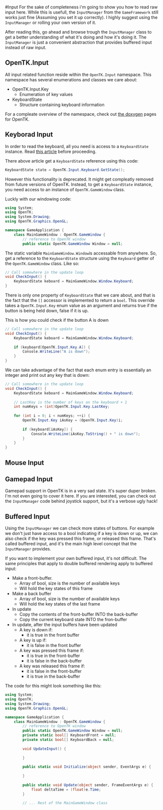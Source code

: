 #Input
For the sake of completeness i'm going to show you how to read raw input here. While this is usefull, the ```InputManager``` from the ```GameFramework``` still works just fine (Assuming you set it up correctly). I highly suggest using the ```InputManager``` or rolling your own version of it.

After reading this, go ahead and browse trough the ```InputManager``` class to get a better understanding of what it's doing and how it's doing it. The ```InputManager``` is just a convenient abstraction that provides buffered input instead of raw input.

## OpenTK.Input
All input related function reside within the ```OpenTK.Input``` namespace. This namespace has several enumerations and classes we care about:

* OpenTK.Input.Key
  * Enumeration of key values
* KeyboardState
  * Structure containing keyboard information 

For a compleate overview of the namespace, check out [the doxygen](http://www.opentk.com/files/doc/namespace_open_t_k_1_1_input.html) pages for OpenTK.

## Keyborad Input
In order to read the keyboard, all you need is access to a ```KeyboardState``` instance.
Read [this article](http://www.opentk.com/doc/input/keyboard) before proceeding.

There above article get a ```KeyboardState``` reference using this code:

```cs
KeyboardState state = OpenTK.Input.Keyboard.GetState();
```

However this functionality is deprecated. It might get compleatly removed from future versions of OpenTK. Instead, to get a ```KeyboardState``` instance, you need access to an instance of ```OpenTK.GameWindow``` class. 

Luckly with our windowing code:
```cs
using System;
using OpenTK;
using System.Drawing;
using OpenTK.Graphics.OpenGL;

namespace GameApplication {
    class MainGameWindow : OpenTK.GameWindow {
        // reference to OpenTK window
        public static OpenTK.GameWindow Window = null;
```

The static variable ```MainGameWindow.Window```is accessable from anywhere. So, get a reference to the ```KeyboardState``` structure using the ```Keyboard``` getter of the ```OpenTK.GameWindow``` class. Like so:

```cs
// Call somewhere in the update loop
void CheckInput() {
    KeyboardState keboard = MainGameWindow.Window.Keyboard;
}
```

There is only one property of ```KeyboardState``` that we care about, and that is the fact that the ```[]``` accessor is implemented to return a ```bool```. This override takes a ```OpenTK.Input.Key``` enum value as an argument and returns true if the button is being held down, false if it is up.

This is how you could check if the button A is down

```cs
// Call somewhere in the update loop
void CheckInput() {
    KeyboardState keboard = MainGameWindow.Window.Keyboard;
    
    if (keyboard[OpenTK.Input.Key.A]) {
        Console.WriteLine("A is down");
    }
}
```

We can take advantage of the fact that each enum entry is essentially an integer and print out any key that is down:

```cs
// Call somewhere in the update loop
void CheckInput() {
    KeyboardState keboard = MainGameWindow.Window.Keyboard;
    
    // LastKey is the number of keys on the keyboard + 1
    int numKeys = (int)OpenTK.Input.Key.LastKey;
    
    for (int i = 0; i < numKeys; ++i) {
        OpenTK.Input.Key iAsKey = (OpenTK.Input.Key)i;
        
        if (keyboard[iAsKey]) {
            Console.WriteLine(iAsKey.ToString() + " is down");
        }
    }
}
```

## Mouse Input

## Gamepad Input
Gamepad support in OpenTK is in a very sad state. It's super duper broken. I'm not even going to cover it here. If you are interested, you can check out the ```InputManager``` code behind joystick support, but it's a verbose ugly hack!

## Buffered Input
Using the ```InputManager``` we can check more states of buttons. For example we don't just have access to a bool indicating if a key is down or up, we can also check if the key was pressed this frame, or released this frame. That's called buffered input, and it's the main high level concept that the ```InputManager``` provides.

If you want to implement your own buffered input, it's not difficult. The same principles that apply to double buffered rendering apply to buffered input:

* Make a front-buffer.
  * Array of bool, size is the number of available keys
  * Will hold the key states of this frame
* Make a back buffer 
  * Array of bool, size is the number of available keys
  * Will hold the key states of the last frame
* In update
  * Copy the contents of the front-buffer INTO the back-buffer
  * Copy the current keyboard state INTO the fron-buffer
* In update, after the input buffers have been updated
  * A key is down if:
    * it is true in the front buffer 
  * A key is up if:
    * it is false in the front buffer 
  * A key was pressed this frame if:
     * it is true in the front-buffer
     * it is false in the back-buffer
  * A key was released this frame if:
    * it is false in the front-buffer
    * it is true in the back-buffer

The code for this might look something like this:
```cs
using System;
using OpenTK;
using System.Drawing;
using OpenTK.Graphics.OpenGL;

namespace GameApplication {
    class MainGameWindow : OpenTK.GameWindow {
        // reference to OpenTK window
        public static OpenTK.GameWindow Window = null;
        private static bool[] KeyboardFront = null;
        private static bool[] KeyboardBack = null;
        
        void UpdateInput() {
        
        }
        
        public static void Initialize(object sender, EventArgs e) {
        
        }
        
        public static void Update(object sender, FrameEventArgs e) {
            float deltaTime = (float)e.Time;
        }
        
        // ... Rest of the MainGameWindow class
```